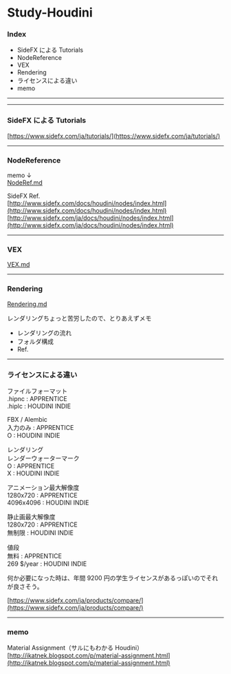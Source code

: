 # Study-Houdini  

### Index  

- SideFX による Tutorials
- NodeReference  
- VEX  
- Rendering  
- ライセンスによる違い  
- memo  


---  

---  




### SideFX による Tutorials  

[https://www.sidefx.com/ja/tutorials/](https://www.sidefx.com/ja/tutorials/)  


---  


### NodeReference  

memo ↓  
[NodeRef.md](https://github.com/naysok/Study-Houdini/blob/master/NodeRef/NodeRef.md)

SideFX Ref.  
[http://www.sidefx.com/docs/houdini/nodes/index.html](http://www.sidefx.com/docs/houdini/nodes/index.html)  
[http://www.sidefx.com/ja/docs/houdini/nodes/index.html](http://www.sidefx.com/ja/docs/houdini/nodes/index.html)


---  

### VEX  

[VEX.md](https://github.com/naysok/Study-Houdini/blob/master/VEX/VEX.md)  



---  


### Rendering

[Rendering.md](https://github.com/naysok/Study-Houdini/blob/master/Rendering/Rendering.md)  

レンダリングちょっと苦労したので、とりあえずメモ  

- レンダリングの流れ  
- フォルダ構成  
- Ref.  


---  


### ライセンスによる違い  

ファイルフォーマット  
.hipnc : APPRENTICE  
.hiplc : HOUDINI INDIE  

FBX / Alembic  
入力のみ : APPRENTICE  
O : HOUDINI INDIE  

レンダリング  
レンダーウォーターマーク  
O : APPRENTICE  
X : HOUDINI INDIE  

アニメーション最大解像度  
1280x720 : APPRENTICE  
4096x4096 : HOUDINI INDIE  

静止画最大解像度  
1280x720 : APPRENTICE  
無制限 : HOUDINI INDIE  

値段  
無料 : APPRENTICE  
269 $/year : HOUDINI INDIE  


何か必要になった時は、年間 9200 円の学生ライセンスがあるっぽいのでそれが良さそう。  

[https://www.sidefx.com/ja/products/compare/](https://www.sidefx.com/ja/products/compare/)  


---  


### memo  

Material Assignment（サルにもわかる Houdini）  
[http://ikatnek.blogspot.com/p/material-assignment.html](http://ikatnek.blogspot.com/p/material-assignment.html)